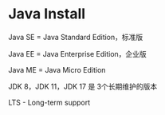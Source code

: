 # Java Install
Java SE = Java Standard Edition，标准版

Java EE = Java Enterprise Edition，企业版

Java ME = Java Micro Edition

JDK 8，JDK 11，JDK 17 是 3个长期维护的版本

LTS - Long-term support

